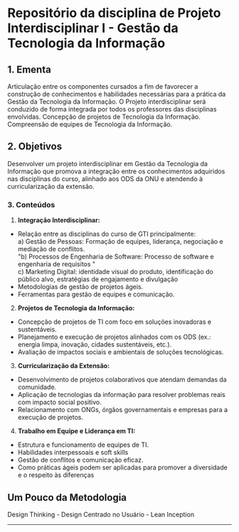 # Repositório da disciplina de Projeto Interdisciplinar I - Gestão da Tecnologia da Informação

## 1. **Ementa**
Articulação entre os componentes cursados a fim de favorecer a construção de conhecimentos e habilidades necessárias para a prática da Gestão da Tecnologia da Informação. O Projeto interdisciplinar será conduzido de forma integrada por todos os professores das disciplinas envolvidas. Concepção de projetos de Tecnologia da Informação. Compreensão de equipes de Tecnologia da Informação.


## 2. **Objetivos**
Desenvolver um projeto interdisciplinar em Gestão da Tecnologia da Informação que promova a integração entre os conhecimentos adquiridos nas disciplinas do curso, alinhado aos ODS da ONU e atendendo à curricularização da extensão.

### 3. **Conteúdos**			
			
1. **Integração Interdisciplinar:**			
- Relação entre as disciplinas do curso de GTI principalmente:			
a) Gestão de Pessoas: Formação de equipes, liderança, negociação e mediação de conflitos.			
"b) Processos de Engenharia de Software: Processo de software e engenharia de requisitos			"			
c) Marketing Digital: identidade visual do produto, identificação do público alvo, estratégias de engajamento e divulgação 			
- Metodologias de gestão de projetos ágeis.			
- Ferramentas para gestão de equipes e comunicação.			
			
			
2. **Projetos de Tecnologia da Informação:**			
- Concepção de projetos de TI com foco em soluções inovadoras e sustentáveis.			
- Planejamento e execução de projetos alinhados com os ODS (ex.: energia limpa, inovação, cidades sustentáveis, etc.).			
- Avaliação de impactos sociais e ambientais de soluções tecnológicas.			
			
3. **Curricularização da Extensão:**			
- Desenvolvimento de projetos colaborativos que atendam demandas da comunidade.			
- Aplicação de tecnologias da informação para resolver problemas reais com impacto social positivo.			
- Relacionamento com ONGs, órgãos governamentais e empresas para a execução de projetos.			
			
4. **Trabalho em Equipe e Liderança em TI:**			
- Estrutura e funcionamento de equipes de TI.			
- Habilidades interpessoais e soft skills			
- Gestão de conflitos e comunicação eficaz.			
- Como práticas ágeis podem ser aplicadas para promover a diversidade e o respeito às diferenças 			

## Um Pouco da Metodologia

Design Thinking - Design Centrado no Usuário - Lean Inception

----------------------------


